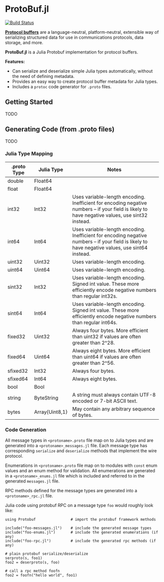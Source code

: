 # ProtoBuf.jl

[![Build Status](https://travis-ci.org/tanmaykm/Protobuf.jl.png)](https://travis-ci.org/tanmaykm/Protobuf.jl)

[**Protocol buffers**](https://developers.google.com/protocol-buffers/docs/overview) are a language-neutral, platform-neutral, extensible way of serializing structured data for use in communications protocols, data storage, and more.

**ProtoBuf.jl** is a Julia Protobuf implementation for protocol buffers.

**Features:**

- Can serialize and deserialize simple Julia types automatically, without the need of defining metadata. 
- Provides an easy way to create protocol buffer metadata for Julia types. 
- Includes a `protoc` code generator for `.proto` files.

## Getting Started
TODO

## Generating Code (from .proto files)
TODO



### Julia Type Mapping

.proto Type | Julia Type        | Notes
---         | ---               | ---
double      | Float64           | 
float       | Float64           | 
int32       | Int32             | Uses variable-length encoding. Inefficient for encoding negative numbers – if your field is likely to have negative values, use sint32 instead.
int64       | Int64             | Uses variable-length encoding. Inefficient for encoding negative numbers – if your field is likely to have negative values, use sint64 instead.
uint32      | Uint32            | Uses variable-length encoding.
uint64      | Uint64            | Uses variable-length encoding.
sint32      | Int32             | Uses variable-length encoding. Signed int value. These more efficiently encode negative numbers than regular int32s.
sint64      | Int64             | Uses variable-length encoding. Signed int value. These more efficiently encode negative numbers than regular int64s.
fixed32     | Uint32            | Always four bytes. More efficient than uint32 if values are often greater than 2^28.
fixed64     | Uint64            | Always eight bytes. More efficient than uint64 if values are often greater than 2^56.
sfixed32    | Int32             | Always four bytes.
sfixed64    | Int64             | Always eight bytes.
bool        | Bool              | 
string      | ByteString        | A string must always contain UTF-8 encoded or 7-bit ASCII text.
bytes       | Array{Uint8,1}    | May contain any arbitrary sequence of bytes.


### Code Generation

All message types in `<protoname>.proto` file map on to Julia types and are generated into a `<protoname>_messages.jl` file. Each message type has corresponding `serialize` and `deserialize` methods that implement the wire protocol.

Enumerations in `<protoname>.proto` file map on to modules with `const` enum values and an enum method for validation. All enumerations are generated in a `<protoname>_enums.jl` file which is included and referred to in the generated `messages.jl` file.

RPC methods defined for the message types are generated into a `<protoname>_rpc.jl` file.

Julia code using protobuf RPC on a message type `foo` would roughly look like:

````
using Protobuf                # import the protobuf framework methods

include("foo-messages.jl")    # include the generated message types
include("foo-enums.jl")       # include the generated enumerations (if any)
include("foo-rpc.jl")         # include the generated rpc methods (if any)

# plain protobuf serialize/deserialize
serproto(s, foo1)
foo2 = deserproto(s, foo)

# call a rpc method foofn
foo2 = foofn("hello world", foo1)
````


